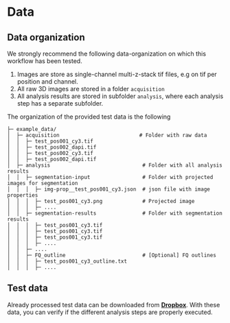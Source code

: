 # Data

## Data organization
We strongly recommend the following data-organization on which this workflow has been tested.
1. Images are store as single-channel multi-z-stack tif files, e.g on tif per position and channel.
2. All raw 3D images are stored in a folder `acquisition`
3. All analysis results are stored in subfolder `analysis`, where each analysis step has a separate subfolder.

The organization of the provided test data is the following

```
├─ example_data/
│  ├─ acquisition                          # Folder with raw data
│  │  ├─ test_pos001_cy3.tif
│  │  ├─ test_pos002_dapi.tif
│  │  ├─ test_pos002_cy3.tif
│  │  ├─ test_pos002_dapi.tif
│  ├─ analysis                              # Folder with all analysis results
│  │  ├─ segmentation-input                 # Folder with projected images for segmentation 
│  │  │  ├─ img-prop__test_pos001_cy3.json  # json file with image properties
│  │  │  ├─ test_pos001_cy3.png             # Projected image
│  │  │  ├─ ....
│  │  ├─ segmentation-results               # Folder with segmentation results 
│  │  │  ├─ test_pos001_cy3.tif
│  │  │  ├─ test_pos001_cy3.tif
│  │  │  ├─ test_pos001_cy3.tif
│  │  │  ├─ ....
│  │  ├─ ....
│  │  ├─ FQ_outline                         # [Optional] FQ outlines 
│  │  │  ├─ test_pos001_cy3_outline.txt
│  │  │  ├─ ....
```

## Test data
Already processed test data can be downloaded from [**Dropbox**](https://www.dropbox.com/sh/yr1s5olqwkvyx0i/AADH0QQtdNuWWq7z9wgQpLiOa?dl=0). With these data, you can verify if the different analysis steps are properly executed.